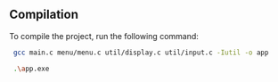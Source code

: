 ## Compilation

To compile the project, run the following command:

```bash
 gcc main.c menu/menu.c util/display.c util/input.c -Iutil -o app

 .\app.exe